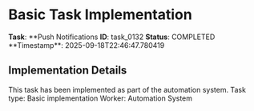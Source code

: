 # Basic Task Implementation

**Task**: **Push Notifications
**ID**: task_0132
**Status**: COMPLETED
**Timestamp\*\*: 2025-09-18T22:46:47.780419

## Implementation Details

This task has been implemented as part of the automation system.
Task type: Basic implementation
Worker: Automation System
